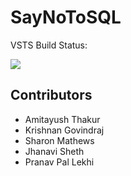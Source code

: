SayNoToSQL
======
VSTS Build Status:

[<img src="https://saynotosql.visualstudio.com/_apis/public/build/definitions/9235fd6a-a3d8-4d80-bede-8d1a844a03a5/5/badge"/>](https://saynotosql.visualstudio.com/saynotosql/_build/index?definitionId=5)

Contributors
----
- Amitayush Thakur
- Krishnan Govindraj
- Sharon Mathews
- Jhanavi Sheth
- Pranav Pal Lekhi
